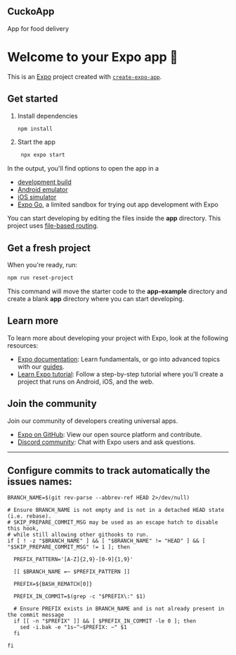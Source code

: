 ## CuckoApp
App for food delivery

# Welcome to your Expo app 👋

This is an [Expo](https://expo.dev) project created with [`create-expo-app`](https://www.npmjs.com/package/create-expo-app).

## Get started

1. Install dependencies

   ```bash
   npm install
   ```

2. Start the app

   ```bash
    npx expo start
   ```

In the output, you'll find options to open the app in a

- [development build](https://docs.expo.dev/develop/development-builds/introduction/)
- [Android emulator](https://docs.expo.dev/workflow/android-studio-emulator/)
- [iOS simulator](https://docs.expo.dev/workflow/ios-simulator/)
- [Expo Go](https://expo.dev/go), a limited sandbox for trying out app development with Expo

You can start developing by editing the files inside the **app** directory. This project uses [file-based routing](https://docs.expo.dev/router/introduction).

## Get a fresh project

When you're ready, run:

```bash
npm run reset-project
```

This command will move the starter code to the **app-example** directory and create a blank **app** directory where you can start developing.

## Learn more

To learn more about developing your project with Expo, look at the following resources:

- [Expo documentation](https://docs.expo.dev/): Learn fundamentals, or go into advanced topics with our [guides](https://docs.expo.dev/guides).
- [Learn Expo tutorial](https://docs.expo.dev/tutorial/introduction/): Follow a step-by-step tutorial where you'll create a project that runs on Android, iOS, and the web.

## Join the community

Join our community of developers creating universal apps.

- [Expo on GitHub](https://github.com/expo/expo): View our open source platform and contribute.
- [Discord community](https://chat.expo.dev): Chat with Expo users and ask questions.

---

##  Configure commits to track automatically the issues names:

```
BRANCH_NAME=$(git rev-parse --abbrev-ref HEAD 2>/dev/null)

# Ensure BRANCH_NAME is not empty and is not in a detached HEAD state (i.e. rebase).
# SKIP_PREPARE_COMMIT_MSG may be used as an escape hatch to disable this hook,
# while still allowing other githooks to run.
if [ ! -z "$BRANCH_NAME" ] && [ "$BRANCH_NAME" != "HEAD" ] && [ "$SKIP_PREPARE_COMMIT_MSG" != 1 ]; then

  PREFIX_PATTERN='[A-Z]{2,9}-[0-9]{1,9}'

  [[ $BRANCH_NAME =~ $PREFIX_PATTERN ]]

  PREFIX=${BASH_REMATCH[0]}

  PREFIX_IN_COMMIT=$(grep -c "$PREFIX\:" $1)

  # Ensure PREFIX exists in BRANCH_NAME and is not already present in the commit message
  if [[ -n "$PREFIX" ]] && [ $PREFIX_IN_COMMIT -le 0 ]; then
    sed -i.bak -e "1s~^~$PREFIX: ~" $1
  fi

fi
```
